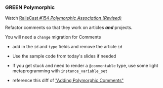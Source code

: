 ### GREEN Polymorphic

Watch [RailsCast #154 *Polymorphic Association (Revised)*](http://railscasts.com/episodes/154-polymorphic-association-revised)

Refactor comments so that they work on articles ***and*** projects.

You will need a `change` migration for Comments
  - add in the `id` and `type` fields and remove the article `id`

  - Use the sample code from today's slides if needed

  - If you get stuck and need to render a `@commentable` type, use some light metaprogramming with `instance_variable_set`

  - reference this diff of ["Adding Polymorphic Comments" ](https://github.com/UW-Advanced-Rails-2014/portfolio/commit/e5ac9ac700ad1aa3ae5d0cfe4bf6626930dd32b8#diff-ad7009a67ee4df1721dd8e449dffec56R36)
